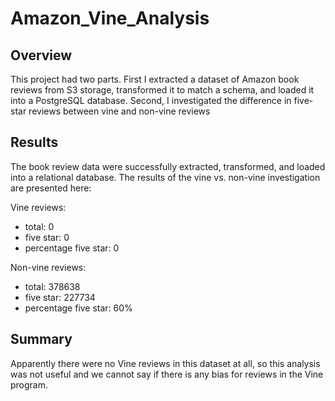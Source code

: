 # Amazon_Vine_Analysis

## Overview

This project had two parts. First I extracted a dataset of Amazon book reviews from S3 storage, transformed it to match a schema, and loaded it into a PostgreSQL database. Second, I investigated the difference in five-star reviews between vine and non-vine reviews

## Results

The book review data were successfully extracted, transformed, and loaded into a relational database. The results of the vine vs. non-vine investigation are presented here:

Vine reviews: 
- total: 0
- five star: 0
- percentage five star: 0

Non-vine reviews: 
- total: 378638
- five star: 227734
- percentage five star: 60% 

## Summary
Apparently there were no Vine reviews in this dataset at all, so this analysis was not useful and we cannot say if there is any bias for reviews in the Vine program. 
